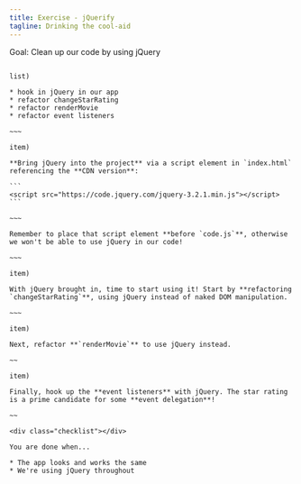 ```yaml
---
title: Exercise - jQuerify
tagline: Drinking the cool-aid
---
```


<div class="goal"></div>

Goal: Clean up our code by using jQuery

~~~~

list)

* hook in jQuery in our app
* refactor changeStarRating
* refactor renderMovie
* refactor event listeners

~~~

item)

**Bring jQuery into the project** via a script element in `index.html` referencing the **CDN version**:

```
<script src="https://code.jquery.com/jquery-3.2.1.min.js"></script>
```

~~~

Remember to place that script element **before `code.js`**, otherwise we won't be able to use jQuery in our code!

~~~

item)

With jQuery brought in, time to start using it! Start by **refactoring `changeStarRating`**, using jQuery instead of naked DOM manipulation.

~~~

item)

Next, refactor **`renderMovie`** to use jQuery instead.

~~

item)

Finally, hook up the **event listeners** with jQuery. The star rating is a prime candidate for some **event delegation**!

~~

<div class="checklist"></div>

You are done when...

* The app looks and works the same
* We're using jQuery throughout

